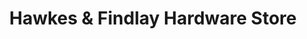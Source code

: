 ---
title: "Hawkes & Findlay Hardware Store"
url: /cape-town/hawkes-und-findlay-hardware-store/
shop: Eisenwaren
---
